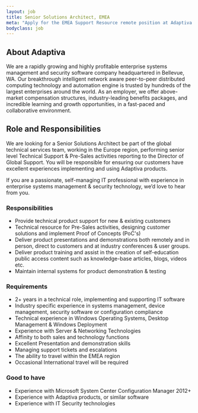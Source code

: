 ```yaml
---
layout: job
title: Senior Solutions Architect, EMEA
meta: "Apply for the EMEA Support Resource remote position at Adaptiva."
bodyclass: job
---
```

## About Adaptiva
We are a rapidly growing and highly profitable enterprise systems management and security software company headquartered in Bellevue, WA. Our breakthrough intelligent network aware peer-to-peer distributed computing technology and automation engine is trusted by hundreds of the largest enterprises around the world. As an employer, we offer above-market compensation structures, industry-leading benefits packages, and incredible learning and growth opportunities, in a fast-paced and collaborative environment.

## Role and Responsibilities
We are looking for a Senior Solutions Architect be part of the global technical services team, working in the Europe region, performing senior level Technical Support & Pre-Sales activities reporting to the Director of Global Support.  You will be responsible for ensuring our customers have excellent experiences implementing and using Adaptiva products.

If you are a passionate, self-managing IT professional with experience in enterprise systems management & security technology, we’d love to hear from you.

### Responsibilities
- Provide technical product support for new & existing customers
- Technical resource for Pre-Sales activities, designing customer solutions and implement Proof of Concepts (PoC's)
- Deliver product presentations and demonstrations both remotely and in person, direct to customers and at industry conferences & user groups.
- Deliver product training and assist in the creation of self-education public access content such as knowledge-base articles, blogs, videos etc.
- Maintain internal systems for product demonstration & testing

### Requirements
- 2+ years in a technical role, implementing and supporting IT software
- Industry specific experience in systems management, device management, security software or configuration compliance
- Technical experience in Windows Operating Systems, Desktop Management & Windows Deployment
- Experience with Server & Networking Technologies
- Affinity to both sales and technology functions
- Excellent Presentation and demonstration skills
- Managing support tickets and escalations
- The ability to travel within the EMEA region
- Occasional International travel will be required

### Good to have
- Experience with Microsoft System Center Configuration Manager 2012+
- Experience with Adaptiva products, or similar software
- Experience with IT Security technologies
